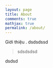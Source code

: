 ```yaml
---
layout: page
title: About
comments: true
mathjax: true
permalink: /about/
---
```


Giới thiệu .
dsdsdssd

> sdsdsdsd

dsdsd

